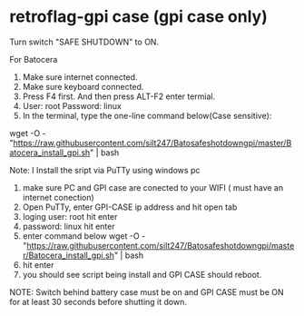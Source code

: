# retroflag-gpi case (gpi case only)
Turn switch "SAFE SHUTDOWN" to ON.

For Batocera

1. Make sure internet connected.
2. Make sure keyboard connected.
3. Press F4 first. And then press ALT-F2 enter termial.
4. User: root Password: linux
5. In the terminal, type the one-line command below(Case sensitive):

wget -O - "https://raw.githubusercontent.com/silt247/Batosafeshotdowngpi/master/Batocera_install_gpi.sh" | bash


Note: 
I Install the sript via PuTTy using windows pc

1. make sure PC and GPI case are conected to your WIFI ( must have an internet conection)
2. Open PuTTy, enter GPI-CASE ip address and hit open tab
3. loging   user: root  hit enter 
4. password: linux  hit enter 
5. enter command below 
wget -O - "https://raw.githubusercontent.com/silt247/Batosafeshotdowngpi/master/Batocera_install_gpi.sh" | bash
6. hit enter 
7. you should see script being install and GPI CASE should reboot.

NOTE: Switch behind battery case must be on and GPI CASE must be ON for at least 30 seconds before shutting it down.




